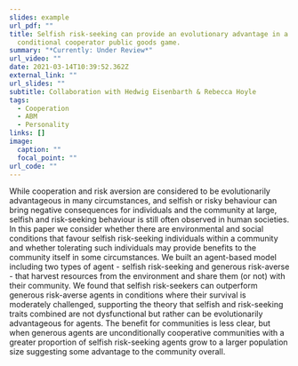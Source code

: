 ```yaml
---
slides: example
url_pdf: ""
title: Selfish risk-seeking can provide an evolutionary advantage in a
  conditional cooperator public goods game.
summary: "*Currently: Under Review*"
url_video: ""
date: 2021-03-14T10:39:52.362Z
external_link: ""
url_slides: ""
subtitle: Collaboration with Hedwig Eisenbarth & Rebecca Hoyle
tags:
  - Cooperation
  - ABM
  - Personality
links: []
image:
  caption: ""
  focal_point: ""
url_code: ""
---
```

While cooperation and risk aversion are considered to be evolutionarily
advantageous in many circumstances, and selfish or risky behaviour
can bring negative consequences for individuals and the community
at large, selfish and risk-seeking behaviour is still often observed
in human societies. In this paper we consider whether there are
environmental and social conditions that favour selfish risk-seeking individuals
within a community and whether tolerating such individuals
may provide benefits to the community itself in some circumstances.
We built an agent-based model including two types of agent - selfish
risk-seeking and generous risk-averse - that harvest resources from the
environment and share them (or not) with their community. We found
that selfish risk-seekers can outperform generous risk-averse agents in
conditions where their survival is moderately challenged, supporting
the theory that selfish and risk-seeking traits combined are not dysfunctional
but rather can be evolutionarily advantageous for agents.
The benefit for communities is less clear, but when generous agents are
unconditionally cooperative communities with a greater proportion of
selfish risk-seeking agents grow to a larger population size suggesting
some advantage to the community overall.
